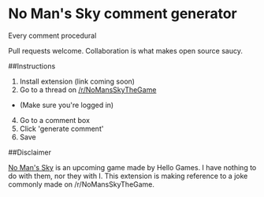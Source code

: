 # No Man's Sky comment generator

Every comment procedural

Pull requests welcome. Collaboration is what makes open source saucy.

##Instructions

1. Install extension (link coming soon)
2. Go to a thread on [/r/NoMansSkyTheGame](https://en.reddit.com/r/NoMansSkyTheGame)
  * (Make sure you're logged in)
4. Go to a comment box
5. Click 'generate comment'
6. Save

##Disclaimer

[No Man's Sky](http://www.nomanssky.com/) is an upcoming game made by Hello Games. I have nothing to do with them, nor they with I. This extension is making reference to a joke commonly made on /r/NoMansSkyTheGame.
